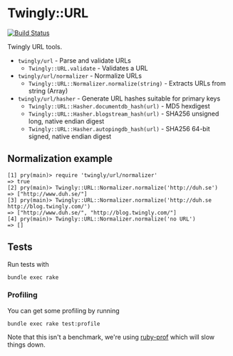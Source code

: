# Twingly::URL

[![Build Status](https://magnum.travis-ci.com/twingly/twingly-url-normalizer.png?token=ADz8fWxRD3uP4KZPPZQS&branch=master)](https://magnum.travis-ci.com/twingly/twingly-url-normalizer)

Twingly URL tools.

* `twingly/url` - Parse and validate URLs
    * `Twingly::URL.validate` - Validates a URL
* `twingly/url/normalizer` - Normalize URLs
    * `Twingly::URL::Normalizer.normalize(string)` - Extracts URLs from string (Array)
* `twingly/url/hasher` - Generate URL hashes suitable for primary keys
    * `Twingly::URL::Hasher.documentdb_hash(url)` - MD5 hexdigest
    * `Twingly::URL::Hasher.blogstream_hash(url)` - SHA256 unsigned long, native endian digest
    * `Twingly::URL::Hasher.autopingdb_hash(url)` - SHA256 64-bit signed, native endian digest

## Normalization example

```
[1] pry(main)> require 'twingly/url/normalizer'
=> true
[2] pry(main)> Twingly::URL::Normalizer.normalize('http://duh.se')
=> ["http://www.duh.se/"]
[3] pry(main)> Twingly::URL::Normalizer.normalize('http://duh.se http://blog.twingly.com/')
=> ["http://www.duh.se/", "http://blog.twingly.com/"]
[4] pry(main)> Twingly::URL::Normalizer.normalize('no URL')
=> []
```

## Tests

Run tests with

    bundle exec rake

### Profiling

You can get some profiling by running

    bundle exec rake test:profile

Note that this isn't a benchmark, we're using [ruby-prof] which will slow things down.

[ruby-prof]: http://ruby-prof.rubyforge.org/
